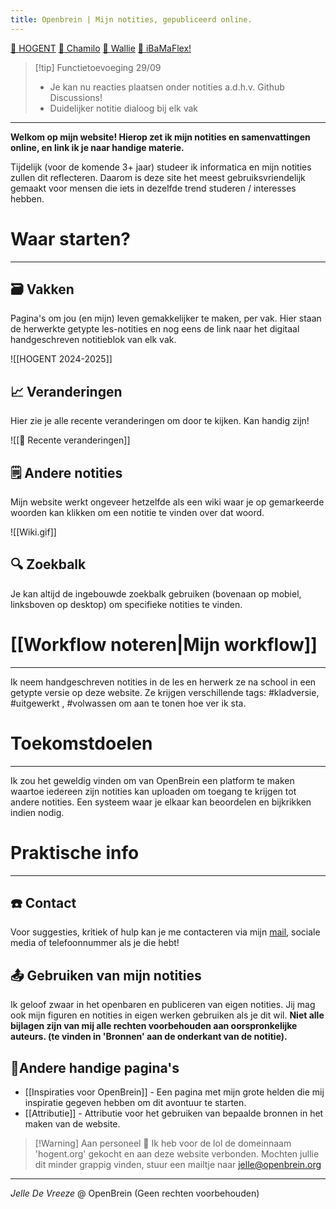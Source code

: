 ```yaml
---
title: Openbrein | Mijn notities, gepubliceerd online.
---
```

[🏫 HOGENT](https://www.hogent.be) [🏡 Chamilo](https://chamilo.hogent.be/#") [👋 Wallie](https://hogent.sharepoint.com/sites/IntranetStudenten) [📯 iBaMaFlex!](https://ibamaflex.hogent.be) 

>[!tip] Functietoevoeging 29/09
>- Je kan nu reacties plaatsen onder notities a.d.h.v. Github Discussions!
>- Duidelijker notitie dialoog bij elk vak

---
**Welkom op mijn website! Hierop zet ik mijn notities en samenvattingen online, en link ik je naar handige materie.** 

Tijdelijk (voor de komende 3+ jaar) studeer ik informatica en mijn notities zullen dit reflecteren. Daarom is deze site het meest gebruiksvriendelijk gemaakt voor mensen die iets in dezelfde trend studeren / interesses hebben.

# Waar starten?
---
## 🗃️ Vakken
Pagina's om jou (en mijn) leven gemakkelijker te maken, per vak. Hier staan de herwerkte getypte les-notities en nog eens de link naar het digitaal handgeschreven notitieblok van elk vak.

![[HOGENT 2024-2025]]

## 📈 Veranderingen
Hier zie je alle recente veranderingen om door te kijken. Kan handig zijn!

![[📂 Recente veranderingen]]

## 🗒️ Andere notities
Mijn website werkt ongeveer hetzelfde als een wiki waar je op gemarkeerde woorden kan klikken om een notitie te vinden over dat woord.

![[Wiki.gif]]


## 🔍 Zoekbalk
Je kan altijd de ingebouwde zoekbalk gebruiken (bovenaan op mobiel, linksboven op desktop) om specifieke notities te vinden.

# [[Workflow noteren|Mijn workflow]]
--- 
Ik neem handgeschreven notities in de les en herwerk ze na school in een getypte versie op deze website. Ze krijgen verschillende tags:  #kladversie, #uitgewerkt , #volwassen om aan te tonen hoe ver ik sta.

# Toekomstdoelen
---
Ik zou het geweldig vinden om van OpenBrein een platform te maken waartoe iedereen zijn notities kan uploaden om toegang te krijgen tot andere notities. Een systeem waar je elkaar kan beoordelen en bijkrikken indien nodig. 

# Praktische info
---
## ☎️ Contact
Voor suggesties, kritiek of hulp kan je me contacteren via mijn [mail](mailto:jelle@openbrein.org), sociale media of telefoonnummer als je die hebt!

## 📤 Gebruiken van mijn notities
Ik geloof zwaar in het openbaren en publiceren van eigen notities. Jij mag ook mijn figuren en notities in eigen werken gebruiken als je dit wil. **Niet alle bijlagen zijn van mij alle rechten voorbehouden aan oorspronkelijke auteurs. (te vinden in 'Bronnen' aan de onderkant van de notitie).**

## 🔗Andere handige pagina's
* [[Inspiraties voor OpenBrein]] - Een pagina met mijn grote helden die mij inspiratie gegeven hebben om dit avontuur te starten.
* [[Attributie]] - Attributie voor het gebruiken van bepaalde bronnen in het maken van de website.

>[!Warning] Aan personeel 🥰
>Ik heb voor de lol de domeinnaam 'hogent.org' gekocht en aan deze website verbonden. Mochten jullie dit minder grappig vinden, stuur een mailtje naar [jelle@openbrein.org](mailto:jelle@openbrein.org)  

---
*Jelle De Vreeze* @ OpenBrein (Geen rechten voorbehouden)

